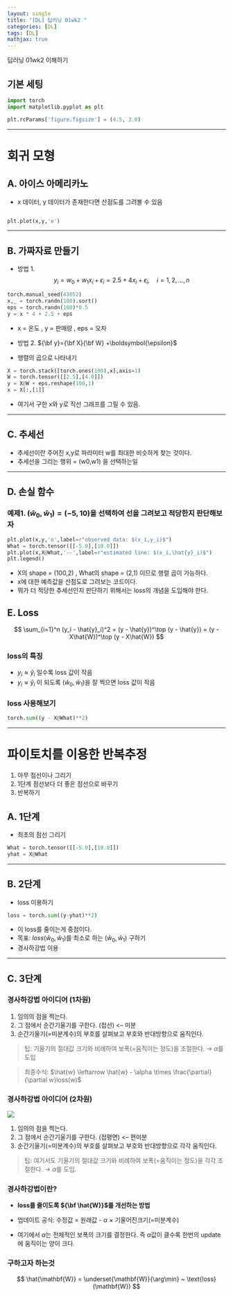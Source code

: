 ```yaml
---
layout: single
title: "[DL] 딥러닝 01wk2 "
categories: [DL]
tags: [DL]
mathjax: true
---
```


딥러닝 01wk2 이해하기


## 기본 세팅
```python
import torch
import matplotlib.pyplot as plt

plt.rcParams['figure.figsize'] = (4.5, 3.0)
```
---

# 회귀 모형

## A. 아이스 아메리카노
- x 데이터, y 데이터가 존재한다면 산점도를 그려볼 수 있음

```python

plt.plot(x,y,'o')

```
---

## B. 가짜자료 만들기

- 방법 1. $$y_i= w_0+w_1 x_i +\epsilon_i = 2.5 + 4x_i +\epsilon_i, \quad i=1,2,\dots,n$$
  
```python
torch.manual_seed(43052)
x,_ = torch.randn(100).sort()
eps = torch.randn(100)*0.5
y = x * 4 + 2.5 + eps
```
- x = 온도 , y = 판매량 , eps = 오차
  
- 방법 2. ${\bf y}={\bf X}{\bf W} +\boldsymbol{\epsilon}$
- 행렬의 곱으로 나타내기
  
```python
X = torch.stack([torch.ones(100),x],axis=1)
W = torch.tensor([[2.5],[4.0]])
y = X@W + eps.reshape(100,1)
x = X[:,[1]]
```

- 여기서 구한 x와 y로 직선 그래프를 그릴 수 있음.
---

## C. 추세선 
- 추세선이란 주어진 x,y로 파라미터 w를 최대한 비슷하게 찾는 것이다.
- 추세선을 그리는 행위 =  (w0,w1) 을 선택하는일
---

## D. 손실 함수

### 예제1. $(\hat{w}_0,\hat{w}_1)=(-5,10)$을 선택하여 선을 그려보고 적당한지 판단해보자

```python
plt.plot(x,y,'o',label=r"observed data: $(x_i,y_i)$")
What = torch.tensor([[-5.0],[10.0]])
plt.plot(x,X@What,'--',label=r"estimated line: $(x_i,\hat{y}_i)$")
plt.legend()
```

- X의 shape = (100,2) , What의 shape = (2,1) 이므로 행렬 곱이 가능하다.
- x에 대한 예측값을 산점도로 그려보는 코드이다.
- 뭐가 더 적당한 추세선인지 판단하기 위해서는 loss의 개념을 도입해야 한다.

## E. Loss

$$
\sum_{i=1}^n (y_i - \hat{y}_i)^2 = (y - \hat{y})^\top (y - \hat{y}) = (y - X\hat{W})^\top (y - X\hat{W})
$$

### loss의 특징
- $y_i \approx \hat{y}_i$ 일수록 loss 값이 작음
- $y_i \approx \hat{y}_i$ 이 되도록 $(\hat{w}_0, \hat{w}_1)$을 잘 찍으면 loss 값이 작음 

### loss 사용해보기
```python
torch.sum((y - X@What)**2)
```
---

# 파이토치를 이용한 반복추정

1. 아무 점선이나 그리기
2. 1단계 점선보다 더 좋은 점선으로 바꾸기
3. 반복하기

## A. 1단계
- 최초의 점선 그리기

```python
What = torch.tensor([[-5.0],[10.0]])
yhat = X@What
```
---

## B. 2단계
- loss 이용하기

```python
loss = torch.sum((y-yhat)**2)
```
- 이 loss를 줄이는게 중점이다.
- 목표: $loss(\hat{w}_0,\hat{w}_1)$를 최소로 하는 $(\hat{w}_0,\hat{w}_1)$ 구하기
- 경사하강법 이용
---

## C. 3단계

### 경사하강법 아이디어 (1차원)
1.  임의의 점을 찍는다.
2.  그 점에서 순간기울기를 구한다. (접선) \<– 미분
3.  순간기울기(=미분계수)의 부호를 살펴보고 부호와 반대방향으로 움직인다.

> 팁: 기울기의 절대값 크기와 비례하여 보폭(=움직이는 정도)을 조절한다.
> $\to$ $\alpha$를 도입

> 최종수식:
> $\hat{w} \leftarrow \hat{w} - \alpha \times \frac{\partial}{\partial w}loss(w)$

### 경사하강법 아이디어 (2차원)

![](https://guebin.github.io/DL2024/posts/02wk-1_files/figure-html/cell-37-output-1.png)

1.  임의의 점을 찍는다.
2.  그 점에서 순간기울기를 구한다. (접평면) <– 편미분
3.  순간기울기(=미분계수)의 부호를 살펴보고 부호와 반대방향으로 각각 움직인다.

> 팁: 여기서도 기울기의 절대값 크기와 비례하여 보폭(=움직이는 정도)을 각각 조절한다. $\to$ $\alpha$를 도입.

### 경사하강법이란?
- **loss를 줄이도록 ${\bf \hat{W}}$를 개선하는 방법**

-   업데이트 공식: 수정값 = 원래값 - $\alpha$ $\times$ 기울어진크기(=미분계수)
-   여기에서 $\alpha$는 전체적인 보폭의 크기를 결정한다. 즉 $\alpha$값이 클수록 한번의 update에 움직이는 양이 크다.

### 구하고자 하는것
$$
\hat{\mathbf{W}} = \underset{\mathbf{W}}{\arg\min} ~ \text{loss}(\mathbf{W})
$$

